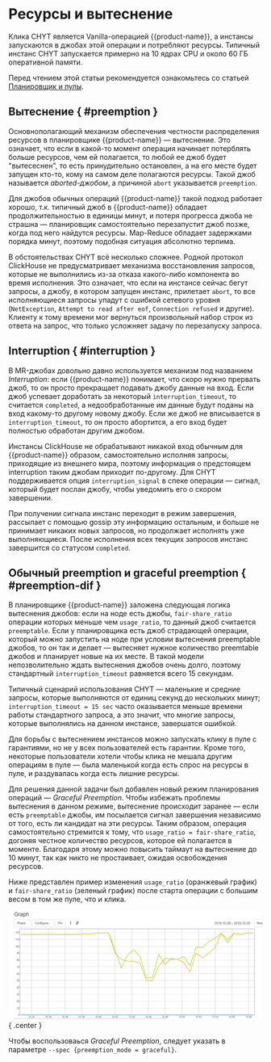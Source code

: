 # Ресурсы и вытеснение

Клика CHYT является Vanilla-операцией {{product-name}}, а инстансы запускаются в джобах этой операции и потребляют ресурсы. Типичный инстанс CHYT запускается примерно на 10 ядрах CPU и около 60 ГБ оперативной памяти.

Перед чтением этой статьи рекомендуется ознакомьтесь со статьей [Планировщик и пулы](../../../../../user-guide/data-processing/scheduler/scheduler-and-pools.md).

## Вытеснение { #preemption }

Основнополагающий механизм обеспечения честности распределения ресурсов в планировщике {{product-name}} — вытеснение. Это означает, что если в какой-то момент операция начинает потерблять больше ресурсов, чем ей полагается, то любой ее джоб будет "вытесеснен", то есть принудительно остановлен, а на его месте будет запущен кто-то, кому на самом деле полагаются ресурсы. Такой джоб называется *aborted-джобом*, а причиной `abort` указывается `preemption`.

Для джобов обычных операций {{product-name}} такой подход работает хорошо, т.к. типичный джоб в {{product-name}} обладает продолжительностью в единицы минут, и потеря прогресса джоба не страшна — планировщик самостоятельно перезапустит джоб позже, когда под него найдутся ресурсы. Map-Reduce обладает задержками порядка минут, поэтому подобная ситуация абсолютно терпима.

В обстоятельствах CHYT всё несколько сложнее. Родной протокол ClickHouse не предусматривает механизма восстановления запросов, которые не выполнились из-за отказа какого-либо компонента во время исполнения. Это означает, что если на инстансе сейчас бегут запросы, а джобу, в котором запущен инстанс, прилетает `abort`, то все исполняющиеся запросы упадут с ошибкой сетевого уровня (`NetException`, `Attempt to read after eof`, `Connection refused` и другие). Клиенту к тому времени мог вернуться произвольный набор строк из ответа на запрос, что только усложняет задачу по перезапуску запроса.

## Interruption { #interruption }

В MR-джобах довольно давно используется механизм под названием *Interruption*: если {{product-name}} понимает, что скоро нужно прервать джоб, то он просто прекращает подавать джобу данные на вход. Если джоб успевает доработать за некоторый `interruption_timeout`, то считается `completed`, а недообработанные им данные будут поданы на вход какому-то другому новому джобу. Если же джоб не вписывается в `interruption_timeout`, то он просто абортится, а его вход будет полностью обработан другим джобом.

Инстансы ClickHouse не обрабатывают никакой вход обычным для {{product-name}} образом, самостоятельно исполняя запросы, приходящие из внешнего мира, поэтому информация о предстоящем interruption таким джобам приходит по-другому. Для CHYT поддерживается опция `interruption_signal` в спеке операции — сигнал, который будет послан джобу, чтобы уведомить его о скором завершении.

При получении сигнала инстанс переходит в режим завершения, рассылает с помощью gossip эту информацию остальным, и больше не принимает никаких новых запросов, но продолжает исполнять уже выполняющиеся. После исполнения всех текущих запросов инстанс завершится со статусом `completed`.

## Обычный preemption и graceful preemption { #preemption-dif }

В планировщике {{product-name}} заложена следующая логика вытеснения джобов: если на ноде есть джобы, `fair-share_ratio` операции которых меньше чем `usage_ratio`, то данный джоб считается `preemptable`. Если у планировщика есть джоб страдающей операции, который можно запустить на ноде при условии вытеснения preemptable джобов, то он так и делает — вытесняет нужное количество preemtable джобов и планирует новые на их месте. В такой модели непозволительно ждать вытеснения джобов очень долго, поэтому стандартный `interruption_timeout` равняется всего 15 секундам.

Типичный сценарий использования CHYT — маленькие и средние запросы, которые выполняются от единиц секунд до нескольких минут; `interruption_timeout = 15 sec` часто оказывается меньше времени работы стандартного запроса, а это значит, что многие запросы, которые выполнялись на данном инстансе, завершатся ошибкой.

Для борьбы с вытеснением инстансов можно запускать клику в пуле с гарантиями, но не у всех пользователей есть гарантии. Кроме того, некоторые пользователи хотели чтобы клика не мешала другим операциям в пуле — была маленькой когда есть спрос на ресурсы в пуле, и раздувалась когда есть лишние ресурсы.

Для решения данной задачи был добавлен новый режим планирования операций — *Graceful Preemption*. Чтобы избежать проблемы вытеснения в данном режиме, вытеснение происходит заранее — если есть `preemptable` джобы, им посылается сигнал завершения независимо от того, есть ли кандидат на эти ресурсы. Таким образом, операция самостоятельно стремится к тому, что `usage_ratio = fair-share_ratio`, догоняя честное количество ресурсов, которое ей полагается в моменте. Благодаря этому можно повысить таймаут на вытеснение до 10 минут, так как никто не простаивает, ожидая освобождения ресурсов.

Ниже представлен пример изменения `usage_ratio` (оранжевый график) и `fair-share_ratio` (зеленый график) после старта операции с большим весом в том же пуле, что и клика.

![](../../../../../../images/chyt_graceful_preemption.png){ .center }

Чтобы воспользоваься *Graceful Preemption*, следует указать в параметре `--spec {preemption_mode = graceful}`.
